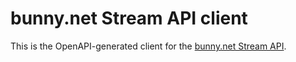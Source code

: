 # bunny.net Stream API client

This is the OpenAPI-generated client for the [bunny.net Stream API](https://docs.bunny.net/reference/api-overview).
